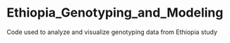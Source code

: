 # Ethiopia_Genotyping_and_Modeling
Code used to analyze and visualize genotyping data from Ethiopia study
